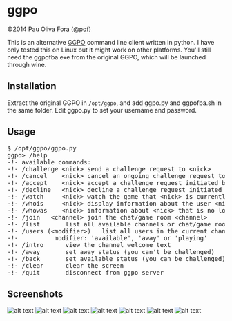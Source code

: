ggpo
====

&copy;2014 Pau Oliva Fora ([@pof](https://twitter.com/pof))

This is an alternative [GGPO](http://ggpo.net/) command line client written in python.
I have only tested this on Linux but it might work on other platforms.
You'll still need the ggpofba.exe from the original GGPO, which will be launched through wine.

## Installation

Extract the original GGPO in ```/opt/ggpo```, and add ggpo.py and ggpofba.sh in the same folder.
Edit ggpo.py to set your username and password.

## Usage
<pre>
$ /opt/ggpo/ggpo.py
ggpo> /help
-!- available commands:
-!- /challenge &lt;nick&gt;	send a challenge request to &lt;nick&gt;
-!- /cancel    &lt;nick&gt;	cancel an ongoing challenge request to &lt;nick&gt;
-!- /accept    &lt;nick&gt;	accept a challenge request initiated by &lt;nick&gt;
-!- /decline   &lt;nick&gt;	decline a challenge request initiated by &lt;nick&gt;
-!- /watch     &lt;nick&gt;	watch the game that &lt;nick&gt; is currently playing
-!- /whois     &lt;nick&gt;	display information about the user &lt;nick&gt;
-!- /whowas    &lt;nick&gt;	information about &lt;nick&gt; that is no longer connected
-!- /join   &lt;channel&gt;	join the chat/game room &lt;channel&gt;
-!- /list 		list all available channels or chat/game rooms
-!- /users (&lt;modifier&gt;)	list all users in the current channel
-!-          modifier: 'available', 'away' or 'playing'
-!- /intro 		view the channel welcome text
-!- /away 		set away status (you can't be challenged)
-!- /back 		set available status (you can be challenged)
-!- /clear 		clear the screen
-!- /quit 		disconnect from ggpo server
</pre>

## Screenshots
![alt text](https://github.com/poliva/ggpo/raw/master/img/ggpo-pof.png "ggpo screenshot 0")
![alt text](https://github.com/poliva/ggpo/raw/master/img/ggpo-py1.png "ggpo screenshot 1")
![alt text](https://github.com/poliva/ggpo/raw/master/img/ggpo-py2.png "ggpo screenshot 2")
![alt text](https://github.com/poliva/ggpo/raw/master/img/ggpo-py3.png "ggpo screenshot 3")
![alt text](https://github.com/poliva/ggpo/raw/master/img/ggpo-py4.png "ggpo screenshot 4")
![alt text](https://github.com/poliva/ggpo/raw/master/img/ggpo-py5.png "ggpo screenshot 5")
![alt text](https://github.com/poliva/ggpo/raw/master/img/ggpo-py6.png "ggpo screenshot 6")

